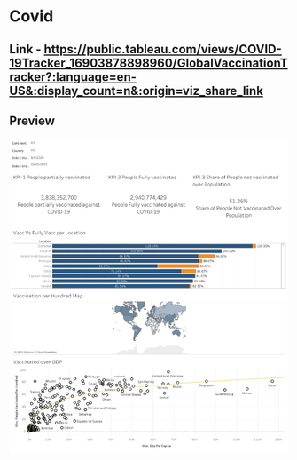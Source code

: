 # Covid

## Link  - https://public.tableau.com/views/COVID-19Tracker_16903878898960/GlobalVaccinationTracker?:language=en-US&:display_count=n&:origin=viz_share_link

## Preview
<img src="Global Vaccination Tracker.png">

